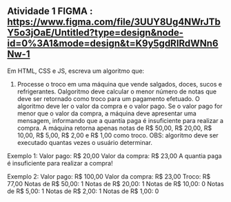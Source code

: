 ﻿Atividade 1
FIGMA : https://www.figma.com/file/3UUY8Ug4NWrJTbY5o3jOaE/Untitled?type=design&node-id=0%3A1&mode=design&t=K9y5gdRIRdWNn6Nw-1
------------------------------------------------------------------------------------------------------------------------------
Em HTML, CSS e JS, escreva um algoritmo que:

1) Processe o troco em uma máquina que vende salgados, doces, sucos e refrigerantes. Oalgoritmo deve calcular o menor número de notas que deve ser retornado como troco para um pagamento efetuado. O algoritmo deve ler o valor da compra e o valor pago. Se o valor pago for menor que o valor da compra, a máquina deve apresentar uma mensagem, informando que a quantia paga é insuficiente para realizar a compra. A máquina retorna apenas notas de R$ 50,00, R$ 20,00, R$ 10,00, R$ 5,00, R$ 2,00 e R$ 1,00 como troco. OBS: algoritmo deve ser executado quantas vezes o usuário determinar.


Exemplo 1:
Valor pago: R$ 20,00
Valor da compra: R$ 23,00
A quantia paga é insuficiente para realizar a compra!


Exemplo 2:
Valor pago: R$ 100,00
Valor da compra: R$ 23,00
Troco: R$ 77,00
Notas de R$ 50,00: 1
Notas de R$ 20,00: 1
Notas de R$ 10,00: 0
Notas de R$ 5,00: 1
Notas de R$ 2,00: 1
Notas de R$ 1,00: 0
